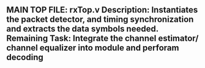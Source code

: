 MAIN TOP FILE: rxTop.v 
Description: Instantiates the packet detector, and timing synchronization and extracts the data symbols needed. 
Remaining Task: Integrate the channel estimator/ channel equalizer into module and perforam decoding
-----------
